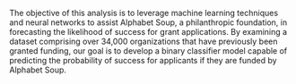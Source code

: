 The objective of this analysis is to leverage machine learning techniques and neural networks to assist Alphabet Soup, a philanthropic foundation, in forecasting the likelihood of success for grant applications. By examining a dataset comprising over 34,000 organizations that have previously been granted funding, our goal is to develop a binary classifier model capable of predicting the probability of success for applicants if they are funded by Alphabet Soup.